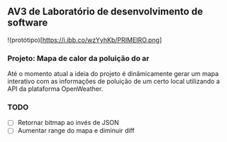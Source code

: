 ## AV3 de Laboratório de desenvolvimento de software

!(protótipo)[https://i.ibb.co/wzYyhKb/PRIMEIRO.png]

### Projeto: Mapa de calor da poluição do ar

Até o momento atual a ideia do projeto é dinâmicamente gerar um mapa interativo com as informações de poluição de um certo local utilizando a API da plataforma OpenWeather.

### TODO 
- [ ] Retornar bitmap ao invés de JSON
- [ ] Aumentar range do mapa e diminuir diff
